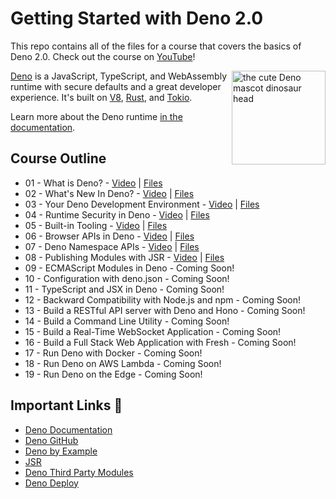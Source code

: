 # Getting Started with Deno 2.0

This repo contains all of the files for a course that covers the basics of Deno 2.0. Check out the course on [YouTube](https://www.youtube.com/playlist?list=PLvvLnBDNuTEov9EBIp3MMfHlBxaKGRWTe)! 

<img align="right" src="https://deno.land/logo.svg" height="150px" alt="the cute Deno mascot dinosaur head">

[Deno](https://www.deno.com) is a JavaScript, TypeScript, and WebAssembly runtime with secure
defaults and a great developer experience. It's built on [V8](https://v8.dev/),
[Rust](https://www.rust-lang.org/), and [Tokio](https://tokio.rs/).

Learn more about the Deno runtime
[in the documentation](https://docs.deno.com/runtime/manual).

## Course Outline 

* 01 - What is Deno? - [Video](https://www.youtube.com/watch?v=KPTOo4k8-GE&list=PLvvLnBDNuTEov9EBIp3MMfHlBxaKGRWTe&index=1&pp=iAQB) | [Files]()
* 02 - What's New In Deno? - [Video](https://www.youtube.com/watch?v=mgX1ymfqPSQ&list=PLvvLnBDNuTEov9EBIp3MMfHlBxaKGRWTe&index=2&pp=iAQB) | [Files]()
* 03 - Your Deno Development Environment - [Video](https://www.youtube.com/watch?v=BFfrGrLm2tw&list=PLvvLnBDNuTEov9EBIp3MMfHlBxaKGRWTe&index=3&pp=iAQB) | [Files]()
* 04 - Runtime Security in Deno - [Video](https://www.youtube.com/watch?v=a8DaWZq6TXk&list=PLvvLnBDNuTEov9EBIp3MMfHlBxaKGRWTe&index=4&pp=iAQB) | [Files]()
* 05 - Built-in Tooling - [Video](https://www.youtube.com/watch?v=-4e9DkUrCr4&list=PLvvLnBDNuTEov9EBIp3MMfHlBxaKGRWTe&index=5&pp=iAQB) | [Files]()
* 06 - Browser APIs in Deno - [Video](https://www.youtube.com/watch?v=oxVwTT-rZRo&list=PLvvLnBDNuTEov9EBIp3MMfHlBxaKGRWTe&index=6&pp=iAQB) | [Files]()
* 07 - Deno Namespace APIs - [Video](https://www.youtube.com/watch?v=p28ujFMrdA0&list=PLvvLnBDNuTEov9EBIp3MMfHlBxaKGRWTe&index=7&pp=iAQB) | [Files]()
* 08 - Publishing Modules with JSR - [Video](https://www.youtube.com/watch?v=7uiL4WYvZVs&list=PLvvLnBDNuTEov9EBIp3MMfHlBxaKGRWTe&index=8&pp=iAQB) | [Files]()
* 09 - ECMAScript Modules in Deno - Coming Soon!
* 10 - Configuration with deno.json - Coming Soon!
* 11 - TypeScript and JSX in Deno - Coming Soon!
* 12 - Backward Compatibility with Node.js and npm - Coming Soon!
* 13 - Build a RESTful API server with Deno and Hono - Coming Soon!
* 14 - Build a Command Line Utility - Coming Soon!
* 15 - Build a Real-Time WebSocket Application - Coming Soon!
* 16 - Build a Full Stack Web Application with Fresh - Coming Soon!
* 17 - Run Deno with Docker - Coming Soon!
* 18 - Run Deno on AWS Lambda - Coming Soon!
* 19 - Run Deno on the Edge - Coming Soon!

## Important Links 🔗

* [Deno Documentation](https://docs.deno.com/)
* [Deno GitHub](https://github.com/denoland/deno)
* [Deno by Example](https://docs.deno.com/examples/)
* [JSR](https://jsr.io/)
* [Deno Third Party Modules](https://deno.land/x)
* [Deno Deploy](https://docs.deno.com/deploy/manual)